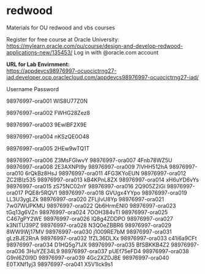 # redwood
Materials for OU redwood and vbs courses

Register for free course at Oracle University: https://mylearn.oracle.com/ou/course/design-and-develop-redwood-applications-new/135453/
Log in with @oracle.com account

**URL for Lab Envirnment:**      
https://appdevcs98976997-ocuocictrng27-iad.developer.ocp.oraclecloud.com/appdevcs98976997-ocuocictrng27-iad/


Username		Password
		
98976997-ora001		WlS8U77Z0N

98976997-ora002		FWHG28Zez8

98976997-ora003		9EwlBF2X9E

98976997-ora004		nKSzQE0O48

98976997-ora005		2HEw9wTQ1T

98976997-ora006		Z3MsFGIwvY
98976997-ora007		4Fnb78WZ5U
98976997-ora008		2E3AXNPI9y
98976997-ora009		7lVHH512hA
98976997-ora010		6rQkBz8HsJ
98976997-ora011		4FG3KYoEUN
98976997-ora012		ZC2IBIz535
98976997-ora013		kB4KPnL8ZX
98976997-ora014		xH6uYD6vYs
98976997-ora015		zS75NC02nY
98976997-ora016		2Q905Z2iGi
98976997-ora017		PQE8r5RQV1
98976997-ora018		GVUgx4YYpo
98976997-ora019		LL3U3ygLZk
98976997-ora020		ZFLjlvU8Yp
98976997-ora021		7w07WUPKMU
98976997-ora022		Qb6HrmENI0
98976997-ora023		tGq13g6VZn
98976997-ora024		7OOH384vTl
98976997-ora025		C467gPY2WE
98976997-ora026		lQ8g4ZDDPO
98976997-ora027		k3NITU39PZ
98976997-ora028		N3Q0eZBBR6
98976997-ora029		8WW9Wj17MV
98976997-ora030		j1009RE7bM
98976997-ora031		gLzBJE2RnA
98976997-ora032		1fZL36DLXx
98976997-ora033		c41i6a9CFt
98976997-ora034		D1HQ5g71JX
98976997-ora035		BfSBKKB4Z2
98976997-ora036		3HuYZE34L9
98976997-ora037		pUEf75eFD4
98976997-ora038		G9nI6Z0I9D
98976997-ora039		4Gc2XZDJBE
98976997-ora040		E0TXNf1yj3
98976997-ora041		X5V1Ick9s1
